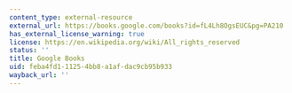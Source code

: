 ```yaml
---
content_type: external-resource
external_url: https://books.google.com/books?id=fL4Lh8OgsEUC&pg=PA210
has_external_license_warning: true
license: https://en.wikipedia.org/wiki/All_rights_reserved
status: ''
title: Google Books
uid: feba4fd1-1125-4bb8-a1af-dac9cb95b933
wayback_url: ''
---
```


